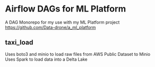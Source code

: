 # Airflow DAGs for ML Platform 

A DAG Monorepo for my use with my ML Platform project
https://github.com/Data-drone/a_ml_platform

## taxi_load

Uses boto3 and minio to load raw files from AWS Public Dataset to Minio
Uses Spark to load data into a Delta Lake